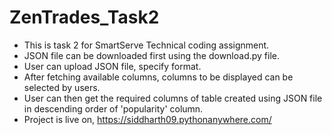 # ZenTrades_Task2
- This is task 2 for SmartServe Technical coding assignment.
- JSON file can be downloaded first using the download.py file.
- User can upload JSON file, specify format.
- After fetching available columns, columns to be displayed can be selected by users.
- User can then get the required columns of table created using JSON file in descending order of 'popularity' column.
- Project is live on, https://siddharth09.pythonanywhere.com/

